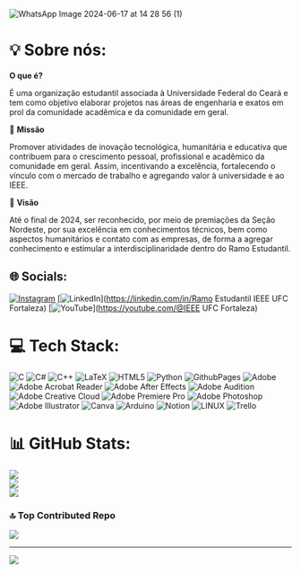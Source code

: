 ![WhatsApp Image 2024-06-17 at 14 28 56 (1)](https://github.com/ieeeufc/ieeeufc/assets/136080025/9748aa9c-7f51-44b4-8ab0-5a176446e36e)
# 💡 Sobre nós:

**O que é?**

É uma organização estudantil associada à Universidade Federal do Ceará e tem como objetivo elaborar projetos nas áreas de engenharia e exatos em prol da comunidade acadêmica e da comunidade em geral.

🚀 **Missão**

Promover atividades de inovação tecnológica, humanitária e educativa que contribuem para o crescimento pessoal, profissional e acadêmico da comunidade em geral. Assim, incentivando a excelência, fortalecendo o vínculo com o mercado de trabalho e agregando valor à universidade e ao IEEE.

🎯 **Visão**

Até o final de 2024, ser reconhecido, por meio de premiações da Seção Nordeste, por sua excelência em conhecimentos técnicos, bem como aspectos humanitários e contato com as empresas, de forma a agregar conhecimento e estimular a interdisciplinaridade dentro do Ramo Estudantil.



## 🌐 Socials:
[![Instagram](https://img.shields.io/badge/Instagram-%23E4405F.svg?logo=Instagram&logoColor=white)](https://instagram.com/ieee.ufc.fortaleza) [![LinkedIn](https://img.shields.io/badge/LinkedIn-%230077B5.svg?logo=linkedin&logoColor=white)](https://linkedin.com/in/Ramo Estudantil IEEE UFC Fortaleza) [![YouTube](https://img.shields.io/badge/YouTube-%23FF0000.svg?logo=YouTube&logoColor=white)](https://youtube.com/@IEEE UFC Fortaleza) 

# 💻 Tech Stack:
![C](https://img.shields.io/badge/c-%2300599C.svg?style=for-the-badge&logo=c&logoColor=white) ![C#](https://img.shields.io/badge/c%23-%23239120.svg?style=for-the-badge&logo=c-sharp&logoColor=white) ![C++](https://img.shields.io/badge/c++-%2300599C.svg?style=for-the-badge&logo=c%2B%2B&logoColor=white) ![LaTeX](https://img.shields.io/badge/latex-%23008080.svg?style=for-the-badge&logo=latex&logoColor=white) ![HTML5](https://img.shields.io/badge/html5-%23E34F26.svg?style=for-the-badge&logo=html5&logoColor=white) ![Python](https://img.shields.io/badge/python-3670A0?style=for-the-badge&logo=python&logoColor=ffdd54) ![GithubPages](https://img.shields.io/badge/github%20pages-121013?style=for-the-badge&logo=github&logoColor=white) ![Adobe](https://img.shields.io/badge/adobe-%23FF0000.svg?style=for-the-badge&logo=adobe&logoColor=white) ![Adobe Acrobat Reader](https://img.shields.io/badge/Adobe%20Acrobat%20Reader-EC1C24.svg?style=for-the-badge&logo=Adobe%20Acrobat%20Reader&logoColor=white) ![Adobe After Effects](https://img.shields.io/badge/Adobe%20After%20Effects-9999FF.svg?style=for-the-badge&logo=Adobe%20After%20Effects&logoColor=white) ![Adobe Audition](https://img.shields.io/badge/Adobe%20Audition-9999FF.svg?style=for-the-badge&logo=Adobe%20Audition&logoColor=white) ![Adobe Creative Cloud](https://img.shields.io/badge/Adobe%20Creative%20Cloud-DA1F26.svg?style=for-the-badge&logo=Adobe%20Creative%20Cloud&logoColor=white) ![Adobe Premiere Pro](https://img.shields.io/badge/Adobe%20Premiere%20Pro-9999FF.svg?style=for-the-badge&logo=Adobe%20Premiere%20Pro&logoColor=white) ![Adobe Photoshop](https://img.shields.io/badge/adobe%20photoshop-%2331A8FF.svg?style=for-the-badge&logo=adobe%20photoshop&logoColor=white) ![Adobe Illustrator](https://img.shields.io/badge/adobe%20illustrator-%23FF9A00.svg?style=for-the-badge&logo=adobe%20illustrator&logoColor=white) ![Canva](https://img.shields.io/badge/Canva-%2300C4CC.svg?style=for-the-badge&logo=Canva&logoColor=white) ![Arduino](https://img.shields.io/badge/-Arduino-00979D?style=for-the-badge&logo=Arduino&logoColor=white) ![Notion](https://img.shields.io/badge/Notion-%23000000.svg?style=for-the-badge&logo=notion&logoColor=white) ![LINUX](https://img.shields.io/badge/Linux-FCC624?style=for-the-badge&logo=linux&logoColor=black) ![Trello](https://img.shields.io/badge/Trello-%23026AA7.svg?style=for-the-badge&logo=Trello&logoColor=white)
# 📊 GitHub Stats:
![](https://github-readme-stats.vercel.app/api?username=ieeeufc&theme=tokyonight&hide_border=false&include_all_commits=false&count_private=false)<br/>
![](https://github-readme-streak-stats.herokuapp.com/?user=ieeeufc&theme=tokyonight&hide_border=false)<br/>
![](https://github-readme-stats.vercel.app/api/top-langs/?username=ieeeufc&theme=tokyonight&hide_border=false&include_all_commits=false&count_private=false&layout=compact)

### 🔝 Top Contributed Repo
![](https://github-contributor-stats.vercel.app/api?username=ieeeufc&limit=5&theme=tokyonight&combine_all_yearly_contributions=true)

---
[![](https://visitcount.itsvg.in/api?id=ieeeufc&icon=0&color=0)](https://visitcount.itsvg.in)

<!-- Proudly created with GPRM ( https://gprm.itsvg.in ) -->
